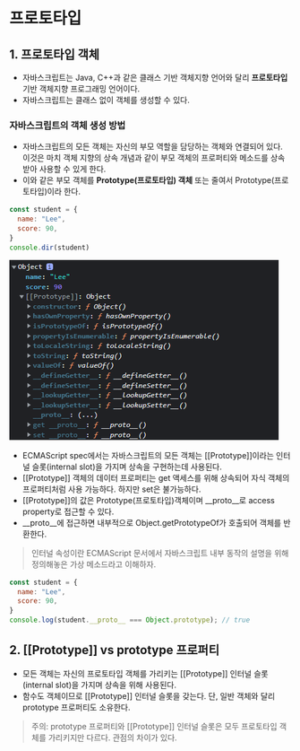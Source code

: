 # 프로토타입

## 1. 프로토타입 객체
- 자바스크립트는 Java, C++과 같은 클래스 기반 객체지향 언어와 달리 **프로토타입** 기반 객체지향 프로그래밍 언어이다.
- 자바스크립트는 클래스 없이 객체를 생성할 수 있다.

### 자바스크립트의 객체 생성 방법
- 자바스크립트의 모든 객체는 자신의 부모 역할을 담당하는 객체와 연결되어 있다. 이것은 마치 객체 지향의 상속 개념과 같이 부모 객체의 프로퍼티와 메소드를 상속 받아 사용할 수 있게 한다.
- 이와 같은 부모 객체를 __Prototype(프로토타입) 객체__ 또는 줄여서 Prototype(프로토타입)이라 한다.
  
```js
const student = {
  name: "Lee",
  score: 90,
}
console.dir(student)
```
![](img/prototype-console.dir.png)

- ECMAScript spec에서는 자바스크립트의 모든 객체는 [[Prototype]]이라는 인터널 슬롯(internal slot)을 가지며 상속을 구현하는데 사용된다.
- [[Prototype]] 객체의 데이터 프로퍼티는 get 액세스를 위해 상속되어 자식 객체의 프로퍼티처럼 사용 가능하다. 하지만 set은 불가능하다.
- [[Prototype]]의 값은 Prototype(프로토타입)객체이며  &#95;&#95;proto&#95;&#95;로 access property로 접근할 수 있다.
-  &#95;&#95;proto&#95;&#95;에 접근하면 내부적으로 Object.getPrototypeOf가 호출되어 객체를 반환한다.
> 인터널 속성이란 ECMAScript 문서에서 자바스크립트 내부 동작의 설명을 위해 정의해놓은 가상 메소드라고 이해하자.

```js
const student = {
  name: "Lee",
  score: 90,
}
console.log(student.__proto__ === Object.prototype); // true
```

## 2. [[Prototype]] vs prototype 프로퍼티

- 모든 객체는 자신의 프로토타입 객체를 가리키는 [[Prototype]] 인터널 슬롯(internal slot)을 가지며 상속을 위해 사용된다.
- 함수도 객체이므로 [[Prototype]] 인터널 슬롯을 갖는다. 단, 일반 객체와 달리 prototype 프로퍼티도 소유한다.
> 주의: prototype 프로퍼티와 [[Prototype]] 인터널 슬롯은 모두 프로토타입 객체를 가리키지만 다르다. 관점의 차이가 있다.

